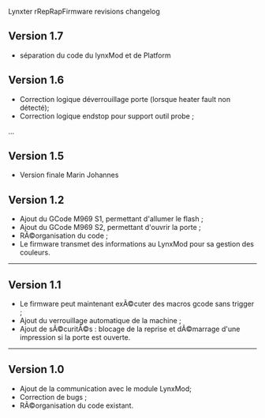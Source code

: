 Lynxter rRepRapFirmware revisions changelog

Version 1.7
------------
- séparation du code du lynxMod et de Platform

Version 1.6
------------

- Correction logique déverrouillage porte (lorsque heater fault non détecté);
- Correction logique endstop pour support outil probe ;

...

Version 1.5
------------

- Version finale Marin Johannes

Version 1.2
------------

- Ajout du GCode M969 S1, permettant d'allumer le flash ;
- Ajout du GCode M969 S2, permettant d'ouvrir la porte ;
- RÃ©organisation du code ;
- Le firmware transmet des informations au LynxMod pour sa gestion des couleurs.

------------
Version 1.1
------------

- Le firmware peut maintenant exÃ©cuter des macros gcode sans trigger ;
- Ajout du verrouillage automatique de la machine ;
- Ajout de sÃ©curitÃ©s : blocage de la reprise et dÃ©marrage d'une impression si la porte est ouverte.


------------
Version 1.0
------------

- Ajout de la communication avec le module LynxMod;
- Correction de bugs ;
- RÃ©organisation du code existant.

